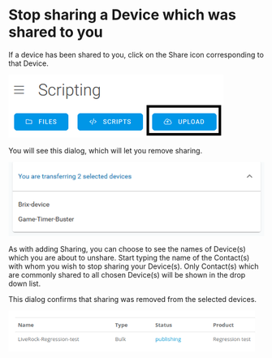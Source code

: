 # Stop sharing a Device which was shared to you

If a device has been shared to you, click on the Share icon corresponding to that Device.  

![](../../.gitbook/assets/image%20%2889%29.png)

You will see this dialog, which will let you remove sharing.

![](../../.gitbook/assets/image%20%28285%29.png)

As with adding Sharing, you can choose to see the names of Device\(s\) which you are about to unshare.  Start typing the name of the Contact\(s\) with whom you wish to stop sharing your Device\(s\).  Only Contact\(s\) which are commonly shared to all chosen Device\(s\) will be shown in the drop down list.

This dialog confirms that sharing was removed from the selected devices.

![](../../.gitbook/assets/image%20%28405%29.png)

